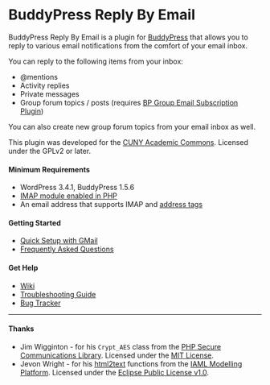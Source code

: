 # BuddyPress Reply By Email #

BuddyPress Reply By Email is a plugin for [BuddyPress](http://buddypress.org) that allows you to reply to various email notifications from the comfort of your email inbox.

You can reply to the following items from your inbox:

* @mentions
* Activity replies
* Private messages
* Group forum topics / posts (requires [BP Group Email Subscription Plugin](http://wordpress.org/extend/plugins/buddypress-group-email-subscription/))

You can also create new group forum topics from your email inbox as well.

This plugin was developed for the [CUNY Academic Commons](http://commons.gc.cuny.edu).  Licensed under the GPLv2 or later.

#### Minimum Requirements
* WordPress 3.4.1, BuddyPress 1.5.6
* [IMAP module enabled in PHP](https://github.com/r-a-y/bp-reply-by-email/wiki/Quick-Setup-with-GMail#wiki-server)
* An email address that supports IMAP and [address tags](https://en.wikipedia.org/wiki/Email_address#Address_tags)

#### Getting Started
* [Quick Setup with GMail](https://github.com/r-a-y/bp-reply-by-email/wiki/Quick-Setup-with-GMail)
* [Frequently Asked Questions](https://github.com/r-a-y/bp-reply-by-email/wiki/Frequently-Asked-Questions)

#### Get Help
* [Wiki](https://github.com/r-a-y/bp-reply-by-email/wiki/)
* [Troubleshooting Guide](https://github.com/r-a-y/bp-reply-by-email/wiki/Troubleshooting-Guide)
* [Bug Tracker](https://github.com/r-a-y/bp-reply-by-email/issues)

***

#### Thanks

* Jim Wigginton - for his `Crypt_AES` class from the [PHP Secure Communications Library](http://phpseclib.sourceforge.net/). Licensed under the [MIT License](http://www.opensource.org/licenses/mit-license.html).
* Jevon Wright - for his [html2text](https://code.google.com/p/iaml/source/browse/trunk/org.openiaml.model.runtime/src/include/html2text/html2text.php) functions from the [IAML Modelling Platform](http://openiaml.org/).  Licensed under the [Eclipse Public License v1.0](http://www.eclipse.org/legal/epl-v10.html).